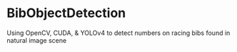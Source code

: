 # BibObjectDetection
Using OpenCV, CUDA, &amp; YOLOv4 to detect numbers on racing bibs found in natural image scene 
